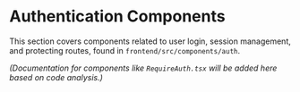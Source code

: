 # Authentication Components

This section covers components related to user login, session management, and protecting routes, found in `frontend/src/components/auth`.

*(Documentation for components like `RequireAuth.tsx` will be added here based on code analysis.)*
